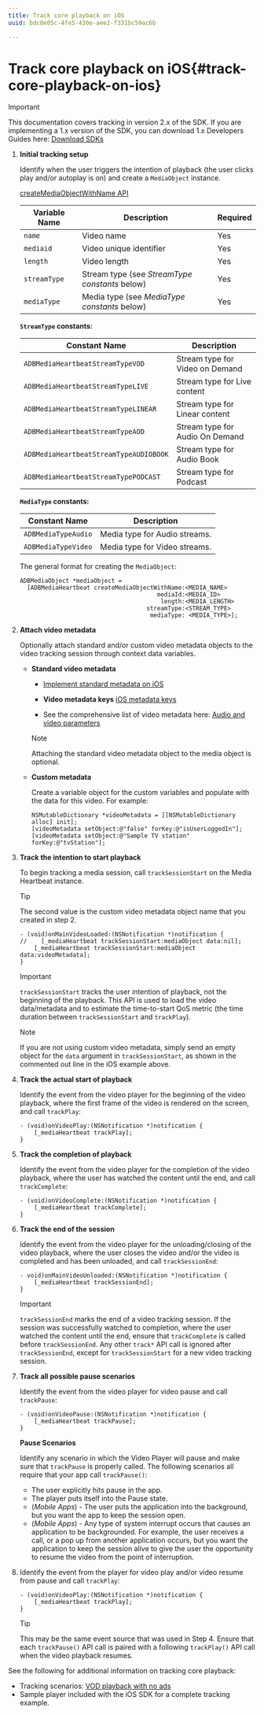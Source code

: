 ```yaml
---
title: Track core playback on iOS
uuid: bdc0e05c-4fe5-430e-aee2-f331bc59ac6b

---
```


# Track core playback on iOS{#track-core-playback-on-ios}

>[!IMPORTANT]
>This documentation covers tracking in version 2.x of the SDK. If you are implementing a 1.x version of the SDK, you can download 1.x Developers Guides here: [Download SDKs](/help/sdk-implement/download-sdks.md)

1. **Initial tracking setup** 

    Identify when the user triggers the intention of playback (the user clicks play and/or autoplay is on) and create a `MediaObject` instance.

   [createMediaObjectWithName API](https://adobe-marketing-cloud.github.io/media-sdks/reference/ios/Classes/ADBMediaHeartbeat.html#//api/name/createMediaObjectWithName:mediaId:length:streamType:mediaType:) 

   |  Variable Name  | Description  | Required  |
   |---|---|---|
   |  `name`  | Video name  | Yes  |
   |  `mediaid`  | Video unique identifier  | Yes  |
   |  `length`  | Video length  | Yes  |
   |  `streamType`  | Stream type (see _StreamType constants_ below)  | Yes  |
   |  `mediaType`  | Media type (see _MediaType constants_ below)  | Yes  |

   **`StreamType` constants:** 

   |  Constant Name  | Description  |
   |---|---|
   |  `ADBMediaHeartbeatStreamTypeVOD`  | Stream type for Video on Demand  |
   |  `ADBMediaHeartbeatStreamTypeLIVE`  | Stream type for Live content  |
   |  `ADBMediaHeartbeatStreamTypeLINEAR`  | Stream type for Linear content  |
   |  `ADBMediaHeartbeatStreamTypeAOD`  | Stream type for Audio On Demand  |
   |  `ADBMediaHeartbeatStreamTypeAUDIOBOOK`  | Stream type for Audio Book  |
   |  `ADBMediaHeartbeatStreamTypePODCAST`  | Stream type for Podcast  |

   **`MediaType` constants:** 

   |  Constant Name  | Description  |
   |---|---|
   |  `ADBMediaTypeAudio`  | Media type for Audio streams.  |
   |  `ADBMediaTypeVideo`  | Media type for Video streams.  |

   The general format for creating the `MediaObject`:

   ```
   ADBMediaObject *mediaObject =  
     [ADBMediaHeartbeat createMediaObjectWithName:<MEDIA_NAME> 
                                          mediaId:<MEDIA_ID> 
                                           length:<MEDIA_LENGTH>                       
                                       streamType:<STREAM_TYPE> 
                                        mediaType: <MEDIA_TYPE>];
   ```

1. **Attach video metadata** 

    Optionally attach standard and/or custom video metadata objects to the video tracking session through context data variables.

    * **Standard video metadata** 

       * [Implement standard metadata on iOS](/help/sdk-implement/track-av-playback/impl-std-metadata/impl-std-metadata-ios.md)
       * **Video metadata keys** 
           [iOS metadata keys](/help/sdk-implement/track-av-playback/impl-std-metadata/ios-metadata-keys.md)
        
       * See the comprehensive list of video metadata here: [Audio and video parameters](/help/metrics-and-metadata/audio-video-parameters.md)
    
       >[!NOTE]
       >
       >Attaching the standard video metadata object to the media object is optional.

    * **Custom metadata** 
    
       Create a variable object for the custom variables and populate with the data for this video. For example:

       ```    
       NSMutableDictionary *videoMetadata = [[NSMutableDictionary alloc] init]; 
       [videoMetadata setObject:@"false" forKey:@"isUserLoggedIn"]; 
       [videoMetadata setObject:@"Sample TV station" forKey:@"tvStation"];
       ```

1. **Track the intention to start playback** 

    To begin tracking a media session, call `trackSessionStart` on the Media Heartbeat instance. 

   >[!TIP]
   >
   >The second value is the custom video metadata object name that you created in step 2.

   ```
   - (void)onMainVideoLoaded:(NSNotification *)notification { 
   //    [_mediaHeartbeat trackSessionStart:mediaObject data:nil]; 
       [_mediaHeartbeat trackSessionStart:mediaObject data:videoMetadata]; 
   }
   ```

   >[!IMPORTANT]
   >
   >`trackSessionStart` tracks the user intention of playback, not the beginning of the playback. This API is used to load the video data/metadata and to estimate the time-to-start QoS metric (the time duration between `trackSessionStart` and `trackPlay`).

   >[!NOTE]
   >
   >If you are not using custom video metadata, simply send an empty object for the `data` argument in `trackSessionStart`, as shown in the commented out line in the iOS example above.

1. **Track the actual start of playback** 

    Identify the event from the video player for the beginning of the video playback, where the first frame of the video is rendered on the screen, and call `trackPlay`: 

   ```
   - (void)onVideoPlay:(NSNotification *)notification { 
       [_mediaHeartbeat trackPlay]; 
   }
   ```

1. **Track the completion of playback** 

    Identify the event from the video player for the completion of the video playback, where the user has watched the content until the end, and call `trackComplete`: 

   ```
   - (void)onVideoComplete:(NSNotification *)notification { 
       [_mediaHeartbeat trackComplete]; 
   }
   ```

1. **Track the end of the session** 

    Identify the event from the video player for the unloading/closing of the video playback, where the user closes the video and/or the video is completed and has been unloaded, and call `trackSessionEnd`: 

   ```
   - void)onMainVideoUnloaded:(NSNotification *)notification { 
       [_mediaHeartbeat trackSessionEnd]; 
   }
   ```

   >[!IMPORTANT]
   >
   >`trackSessionEnd` marks the end of a video tracking session. If the session was successfully watched to completion, where the user watched the content until the end, ensure that `trackComplete` is called before `trackSessionEnd`. Any other `track*` API call is ignored after `trackSessionEnd`, except for `trackSessionStart` for a new video tracking session.

1. **Track all possible pause scenarios** 

    Identify the event from the video player for video pause and call `trackPause`: 

   ```
   - (void)onVideoPause:(NSNotification *)notification { 
       [_mediaHeartbeat trackPause]; 
   }
   ```

   **Pause Scenarios** 
   
   Identify any scenario in which the Video Player will pause and make sure that `trackPause` is properly called. The following scenarios all require that your app call `trackPause()`:

    * The user explicitly hits pause in the app.
    * The player puts itself into the Pause state.
    * (*Mobile Apps*) - The user puts the application into the background, but you want the app to keep the session open.
    * (*Mobile Apps*) - Any type of system interrupt occurs that causes an application to be backgrounded. For example, the user receives a call, or a pop up from another application occurs, but you want the application to keep the session alive to give the user the opportunity to resume the video from the point of interruption.

1. Identify the event from the player for video play and/or video resume from pause and call `trackPlay`: 

   ```
   - (void)onVideoPlay:(NSNotification *)notification { 
       [_mediaHeartbeat trackPlay]; 
   }
   ```

   >[!TIP]
   >
   >This may be the same event source that was used in Step 4. Ensure that each `trackPause()` API call is paired with a following `trackPlay()` API call when the video playback resumes.

See the following for additional information on tracking core playback:

* Tracking scenarios: [VOD playback with no ads](/help/sdk-implement/tracking-scenarios/vod-no-intrs-details.md)
* Sample player included with the iOS SDK for a complete tracking example.

